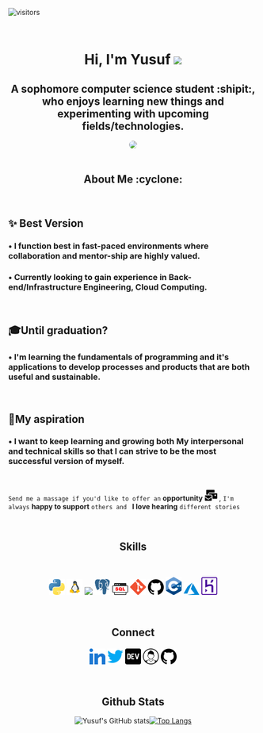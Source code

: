  
![visitors](https://visitor-badge.glitch.me/badge?page_id=yusufadell.yusufadell)


<br>

<h1 align="center"> Hi, I'm Yusuf <img style="width:40px" src="https://github.com/chrisngyn/chrisngyn/raw/master/Hi.gif"> </h1>

<div align="center">

 ## A sophomore computer science student :shipit:, who enjoys learning new things and experimenting with upcoming fields/technologies.

 
<kbd>
<img style="border-radius:50%" src="https://camo.githubusercontent.com/2309797487e5e969659a3b545c96151807b04120a9cc2985f632ec94ba00c9f3/68747470733a2f2f6d656469612e67697068792e636f6d2f6d656469612f53576f536b4e36447854737a71494b4571762f67697068792e676966">
</kbd>
</div>

<br>

<h2 align="center"> About Me :cyclone:</h2>




<br>


## ✨ Best Version

### • I function best in fast-paced environments where collaboration and mentor-ship are highly valued.
### • Currently looking to gain experience in Back-end/Infrastructure Engineering, Cloud Computing.

<br> 

## 🎓Until graduation?

### • I'm learning the fundamentals of programming and it's applications to develop processes and products that are both useful and sustainable. 

<br> 

## 🔭My aspiration

### • I want to keep learning and growing both My interpersonal and technical skills so that I can strive to be the most successful version of myself.

<br>

`Send me a massage if you'd like to offer an` **opportunity** <a href="mailto:youseefadel777@gmail.com" title="Gmail"> <img src="./icons/mail.svg" alt="youseefadel777@gmail.com" width="25px"></a> , `I'm always` **happy to support** `others and ` **I love hearing** `different stories`

<br>

<h2 align="center"> Skills </h2>

<br>

<div align="center">

<a href= https://github.com/yusufadell> <img width ='32px' src ='icons/python.svg'></a>
<a href= https://github.com/yusufadell> <img width ='32px' src ='icons/linux.svg'></a>
<a href= https://github.com/yusufadell> <img width ='32px' src ='icons/django.svg'></a>
<a href= https://github.com/yusufadell> <img width ='32px' src ='icons/postgresql.svg'></a>
<a href= https://github.com/yusufadell> <img width ='32px' src ='icons/sql.svg'></a>
<a href= https://github.com/yusufadell> <img width ='32px' src ='icons/git.svg'></a>
<a href= https://github.com/yusufadell> <img width ='32px' src ='icons/github.svg'></a>
<a href= https://github.com/yusufadell> <img width ='32px' src ='icons/cpp.svg'></a>
<a href= https://github.com/yusufadell> <img width ='32px' src ='icons/azure.svg'></a>
<a href= https://github.com/yusufadell> <img width ='32px' src ='icons/heroku.svg'></a>

</div>

<br>

<h2 align="center"> Connect</h2>

<div align="center">
  
<a href = 'https://www.linkedin.com/in/yusufadel'> <img width = '32px' align= 'center' src="./icons/linked-in-alt.svg"/></a>
<a href = 'https://www.twitter.com/WHYUSUF_'> <img width = '32px' align= 'center' src="./icons/twitter.svg"/></a>
<a href = 'https://dev.to/yusufadel'> <img width = '32px' align= 'center' src="./icons/dev.svg"/></a>
<a href = 'https://yusufadell.github.io'> <img width = '32px' align= 'center' src="./icons/portfolio.svg"/></a>
<a href = 'https://www.github.com/yusufadell'> <img width = '32px' align= 'center' src='./icons/github.svg'/></a>
  
</div>

<br> 

<h2 align="center"> Github Stats</h2>

<div align="center">
  
![Yusuf's GitHub stats](https://github-readme-stats.vercel.app/api?username=yusufadell&hide=contribs&show_icons=true&theme=radical)[![Top Langs](https://github-readme-stats.vercel.app/api/top-langs/?username=yusufadell&layout=compact&theme=radical)](https://github.com/anuraghazra/github-readme-stats)
  
</div>

<br>


